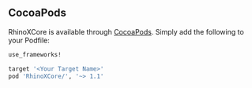 ## CocoaPods

RhinoXCore is available through [CocoaPods](http://cocoapods.org). Simply add the following to your Podfile:

```ruby
use_frameworks!

target '<Your Target Name>'
pod 'RhinoXCore/', '~> 1.1'
```
